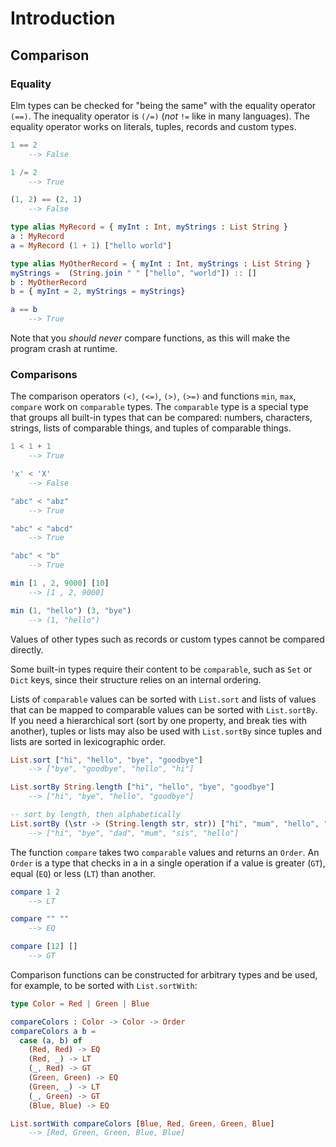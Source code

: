 # Introduction

## Comparison

### Equality

Elm types can be checked for "being the same" with the equality operator `(==)`.
The inequality operator is `(/=)` (*not* `!=` like in many languages).
The equality operator works on literals, tuples, records and custom types.

```elm
1 == 2
    --> False

1 /= 2
    --> True

(1, 2) == (2, 1)
    --> False

type alias MyRecord = { myInt : Int, myStrings : List String }
a : MyRecord
a = MyRecord (1 + 1) ["hello world"]

type alias MyOtherRecord = { myInt : Int, myStrings : List String }
myStrings =  (String.join " " ["hello", "world"]) :: []
b : MyOtherRecord
b = { myInt = 2, myStrings = myStrings}

a == b
    --> True
```

Note that you *should never* compare functions, as this will make the program crash at runtime.

### Comparisons

The comparison operators `(<)`, `(<=)`, `(>)`, `(>=)` and functions `min`, `max`, `compare` work on `comparable` types.
The `comparable` type is a special type that groups all built-in types that can be compared: numbers, characters, strings, lists of comparable things, and tuples of comparable things.

```elm
1 < 1 + 1
    --> True

'x' < 'X'
    --> False

"abc" < "abz"
    --> True

"abc" < "abcd"
    --> True

"abc" < "b"
    --> True

min [1 , 2, 9000] [10]
    --> [1 , 2, 9000]

min (1, "hello") (3, "bye")
    --> (1, "hello")
```

Values of other types such as records or custom types cannot be compared directly.

Some built-in types require their content to be `comparable`, such as `Set` or `Dict` keys, since their structure relies on an internal ordering.

Lists of `comparable` values can be sorted with `List.sort` and lists of values that can be mapped to comparable values can be sorted with `List.sortBy`.
If you need a hierarchical sort (sort by one property, and break ties with another), tuples or lists may also be used with `List.sortBy` since tuples and lists are sorted in lexicographic order.


```elm
List.sort ["hi", "hello", "bye", "goodbye"]
    --> ["bye", "goodbye", "hello", "hi"]

List.sortBy String.length ["hi", "hello", "bye", "goodbye"]
    --> ["hi", "bye", "hello", "goodbye"]

-- sort by length, then alphabetically
List.sortBy (\str -> (String.length str, str)) ["hi", "mum", "hello", "sis", "bye", "dad"]
    --> ["hi", "bye", "dad", "mum", "sis", "hello"]
```

The function `compare` takes two `comparable` values and returns an `Order`.
An `Order` is a type that checks in a in a single operation if a value is greater (`GT`), equal (`EQ`) or less (`LT`) than another.

```elm
compare 1 2
    --> LT

compare "" ""
    --> EQ

compare [12] []
    --> GT
```

Comparison functions can be constructed for arbitrary types and be used, for example, to be sorted with `List.sortWith`:

```elm
type Color = Red | Green | Blue

compareColors : Color -> Color -> Order
compareColors a b =
  case (a, b) of
    (Red, Red) -> EQ
    (Red, _) -> LT
    (_, Red) -> GT
    (Green, Green) -> EQ
    (Green, _) -> LT
    (_, Green) -> GT
    (Blue, Blue) -> EQ

List.sortWith compareColors [Blue, Red, Green, Green, Blue]
    --> [Red, Green, Green, Blue, Blue]
```
